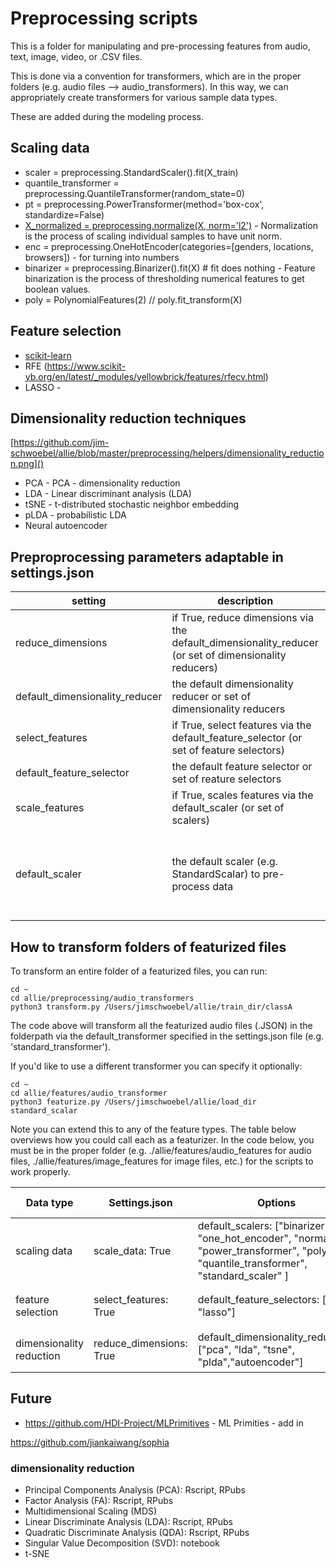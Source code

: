 # Preprocessing scripts

This is a folder for manipulating and pre-processing features from audio, text, image, video, or .CSV files. 

This is done via a convention for transformers, which are in the proper folders (e.g. audio files --> audio_transformers). In this way, we can appropriately create transformers for various sample data types. 

These are added during the modeling process.

## Scaling data

* scaler = preprocessing.StandardScaler().fit(X_train)
* quantile_transformer = preprocessing.QuantileTransformer(random_state=0)
* pt = preprocessing.PowerTransformer(method='box-cox', standardize=False)
* [X_normalized = preprocessing.normalize(X, norm='l2')]() - Normalization is the process of scaling individual samples to have unit norm.
* enc = preprocessing.OneHotEncoder(categories=[genders, locations, browsers]) - for turning into numbers
* binarizer = preprocessing.Binarizer().fit(X)  # fit does nothing - Feature binarization is the process of thresholding numerical features to get boolean values.
* poly = PolynomialFeatures(2) // poly.fit_transform(X)

## Feature selection 

* [scikit-learn](https://scikit-learn.org/stable/modules/preprocessing.html)
* RFE (https://www.scikit-yb.org/en/latest/_modules/yellowbrick/features/rfecv.html) 
* LASSO - 

## Dimensionality reduction techniques

[https://github.com/jim-schwoebel/allie/blob/master/preprocessing/helpers/dimensionality_reduction.png]()

* PCA - PCA - dimensionality reduction
* LDA - Linear discriminant analysis (LDA)
* tSNE - t-distributed stochastic neighbor embedding 
* pLDA - probabilistic LDA 
* Neural autoencoder 

## Preproprocessing parameters adaptable in settings.json
| setting | description | default setting | all options | 
|------|------|------|------| 
| reduce_dimensions | if True, reduce dimensions via the default_dimensionality_reducer (or set of dimensionality reducers) | False | True, False |
| default_dimensionality_reducer | the default dimensionality reducer or set of dimensionality reducers | ["pca"] | ["pca", "lda", "tsne", "plda","autoencoder"] | 
| select_features | if True, select features via the default_feature_selector (or set of feature selectors) | False | True, False | 
| default_feature_selector | the default feature selector or set of reature selectors | ["lasso"] | ["lasso", "rfe"] | 
| scale_features | if True, scales features via the default_scaler (or set of scalers) | False | True, False | 
| default_scaler | the default scaler (e.g. StandardScalar) to pre-process data | ["standard_scaler"] | ["binarizer", "one_hot_encoder", "normalize", "power_transformer", "poly", "quantile_transformer", "standard_scaler"]|


## How to transform folders of featurized files

To transform an entire folder of a featurized files, you can run:

```
cd ~ 
cd allie/preprocessing/audio_transformers
python3 transform.py /Users/jimschwoebel/allie/train_dir/classA
```

The code above will transform all the featurized audio files (.JSON) in the folderpath via the default_transformer specified in the settings.json file (e.g. 'standard_transformer'). 

If you'd like to use a different transformer you can specify it optionally:

```
cd ~ 
cd allie/features/audio_transformer
python3 featurize.py /Users/jimschwoebel/allie/load_dir standard_scalar
```

Note you can extend this to any of the feature types. The table below overviews how you could call each as a featurizer. In the code below, you must be in the proper folder (e.g. ./allie/features/audio_features for audio files, ./allie/features/image_features for image files, etc.) for the scripts to work properly.

| Data type | Settings.json | Options | Call to featurizer a folder | Current directory must be | 
| --------- |  --------- |  --------- | --------- | --------- | 
| scaling data | scale_data: True | default_scalers: ["binarizer", "one_hot_encoder", "normalize", "power_transformer", "poly", "quantile_transformer", "standard_scaler" ] |  ```python3 feature_scale.py [folderpath] [options]``` | ./allie/preprocessing | 
| feature selection | select_features: True | default_feature_selectors: ["rfe", "lasso"] | ```python3 feature_select.py [folderpath] [options]``` | ./allie/preprocessing | 
| dimensionality reduction | reduce_dimensions: True | default_dimensionality_reduction: ["pca", "lda", "tsne", "plda","autoencoder"] | ```python3 feature_reduce.py [folderpath] [options]``` | ./allie/preprocessing  | 

## Future

* https://github.com/HDI-Project/MLPrimitives - ML Primities - add in

https://github.com/jiankaiwang/sophia

### dimensionality reduction
- Principal Components Analysis (PCA): Rscript, RPubs
- Factor Analysis (FA): Rscript, RPubs
- Multidimensional Scaling (MDS)
- Linear Discriminate Analysis (LDA): Rscript, RPubs
- Quadratic Discriminate Analysis (QDA): Rscript, RPubs
- Singular Value Decomposition (SVD): notebook
- t-SNE
